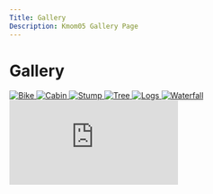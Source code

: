 ```yaml
---
Title: Gallery
Description: Kmom05 Gallery Page
---
```


Gallery
==================

<div class="gallery">
    <a href="%base_url%/image/gallery/bike.jpg">
        <picture>
            <source media="(min-width: 1150px)" srcset="%base_url%/image/gallery/bike.jpg?w=1000&h=1000&crop-to-fit">
            <source media="(min-width: 799px)" srcset="%base_url%/image/gallery/bike.jpg?w=750&h=750&crop-to-fit">
            <img src="%base_url%/image/gallery/bike.jpg?w=500&h=500&crop-to-fit" alt="Bike">
        </picture>
    </a>
    <a href="%base_url%/image/gallery/cabin.jpg">
        <picture>
            <source media="(min-width: 1150px)" srcset="%base_url%/image/gallery/cabin.jpg?w=750&h=750&crop-to-fit">
            <source media="(min-width: 799px)" srcset="%base_url%/image/gallery/cabin.jpg?w=1000&h=1000&crop-to-fit">
            <img src="%base_url%/image/gallery/cabin.jpg?w=500&h=500&crop-to-fit" alt="Cabin">
        </picture>
    </a>
    <a href="%base_url%/image/gallery/stump.jpg">
        <picture>
            <source media="(min-width: 1150px)" srcset="%base_url%/image/gallery/stump.jpg?w=750&h=750&crop-to-fit">
            <source media="(min-width: 799px)" srcset="%base_url%/image/gallery/stump.jpg?w=1000&h=1000&crop-to-fit">
            <img src="%base_url%/image/gallery/stump.jpg?w=500&h=500&crop-to-fit" alt="Stump">
        </picture>
    </a>
    <a href="%base_url%/image/gallery/tree.jpg">
        <picture>
            <source media="(min-width: 1150px)" srcset="%base_url%/image/gallery/tree.jpg?w=750&h=750&crop-to-fit">
            <source media="(min-width: 799px)" srcset="%base_url%/image/gallery/tree.jpg?w=1000&h=1000&crop-to-fit">
            <img src="%base_url%/image/gallery/tree.jpg?w=500&h=500&crop-to-fit" alt="Tree">
        </picture>
    </a>
    <a href="%base_url%/image/gallery/logs.jpg">
        <picture>
            <source media="(min-width: 1150px)" srcset="%base_url%/image/gallery/logs.jpg?w=750&h=750&crop-to-fit">
            <source media="(min-width: 799px)" srcset="%base_url%/image/gallery/logs.jpg?w=1000&h=1000&crop-to-fit">
            <img src="%base_url%/image/gallery/logs.jpg?w=500&h=500&crop-to-fit" alt="Logs">
        </picture>
    </a>
    <a href="%base_url%/image/gallery/waterfall.jpg">
        <picture>
            <source media="(min-width: 1150px)" srcset="%base_url%/image/gallery/waterfall.jpg?w=750&h=750&crop-to-fit">
            <source media="(min-width: 799px)" srcset="%base_url%/image/gallery/waterfall.jpg?w=1000&h=1000&crop-to-fit">
            <img src="%base_url%/image/gallery/waterfall.jpg?w=500&h=500&crop-to-fit" alt="Waterfall">
        </picture>
    </a>
</div>

<div class="embed-container">
    <iframe src="https://www.youtube.com/embed/gCwjLPBqpa0" frameborder="0" allowfullscreen></iframe>
</div>

